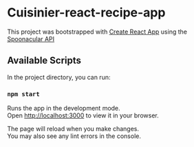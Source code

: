 # Cuisinier-react-recipe-app
This project was bootstrapped with [Create React App](https://github.com/facebook/create-react-app) using the [Spoonacular API](https://spoonacular.com/food-api/)

## Available Scripts

In the project directory, you can run:

### `npm start`

Runs the app in the development mode.\
Open [http://localhost:3000](http://localhost:3000) to view it in your browser.

The page will reload when you make changes.\
You may also see any lint errors in the console.
